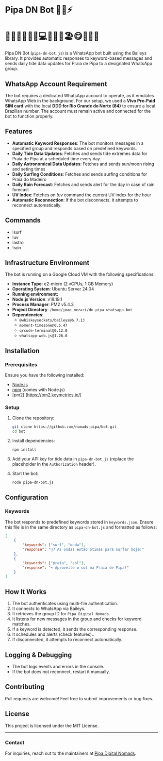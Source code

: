 # Pipa DN Bot 🤖💬⚡
# 🌊🏡🚗🚨🚕🚌💻📶🛂💪🏖️😋📜📂👋

Pipa DN Bot (`pipa-dn-bot.js`) is a WhatsApp bot built using the Baileys library. It provides automatic responses to keyword-based messages and sends daily tide data updates for Praia de Pipa to a designated WhatsApp group.

## WhatsApp Account Requirement

The bot requires a dedicated WhatsApp account to operate, as it emulates WhatsApp Web in the background. For our setup, we used a **Vivo Pre-Paid SIM card** with the local **DDD for Rio Grande do Norte (84)** to ensure a local Brazilian number. The account must remain active and connected for the bot to function properly.

## Features

- **Automatic Keyword Responses**: The bot monitors messages in a specified group and responds based on predefined keywords.
- **Daily Tide Data Updates**: Fetches and sends tide extremes data for Praia de Pipa at a scheduled time every day.
- **Daily Astronomical Data Updates**: Fetches and sends sun/moon rising and seting times
- **Daily Surfing Conditions**: Fetches and sends surfing conditions for Praia do Madeiro
- **Daily Rain Forecast**: Fetches and sends alert for the day in case of rain forecast
- **UV Index**: Fetches on !uv command the current UV index for the hour 
- **Automatic Reconnection**: If the bot disconnects, it attempts to reconnect automatically.

## Commands

- !surf
- !uv
- !astro
- !rain

## Infrastructure Environment

The bot is running on a Google Cloud VM with the following specifications:

- **Instance Type**: e2-micro (2 vCPUs, 1 GB Memory)
- **Operating System**: Ubuntu Server 24.04  
- **Running environment:**
- **Node.js Version**: v18.19.1
- **Process Manager**: PM2 v5.4.3
- **Project Directory**: `/home/joao_mezari/dn-pipa-whatsapp-bot`
- **Dependencies**:
  - `@whiskeysockets/baileys@6.7.13`
  - `moment-timezone@0.5.47`
  - `qrcode-terminal@0.12.0`
  - `whatsapp-web.js@1.26.0`

## Installation

### Prerequisites

Ensure you have the following installed:
- [Node.js](https://nodejs.org/) 
- [npm](https://www.npmjs.com/) (comes with Node.js)
- [pm2] (https://pm2.keymetrics.io/) 

### Setup

1. Clone the repository:
   ```sh
   git clone https://github.com/nomads-pipa/bot.git
   cd bot
   ```

2. Install dependencies:
   ```sh
   npm install
   ```

3. Add your API key for tide data in `pipa-dn-bot.js` (replace the placeholder in the `Authorization` header).

4. Start the bot:
   ```sh
   node pipa-dn-bot.js
   ```

## Configuration

### Keywords

The bot responds to predefined keywords stored in `keywords.json`. Ensure this file is in the same directory as `pipa-dn-bot.js` and formatted as follows:

```json
[
    {
        "keywords": ["surf", "onda"],
        "response": "🏄‍♂️ As ondas estão ótimas para surfar hoje!"
    },
    {
        "keywords": ["praia", "sol"],
        "response": "☀️ Aproveite o sol na Praia de Pipa!"
    }
]
```

## How It Works

1. The bot authenticates using multi-file authentication.
2. It connects to WhatsApp via Baileys.
3. It retrieves the group ID for `Pipa Digital Nomads`.
4. It listens for new messages in the group and checks for keyword matches.
5. If a keyword is detected, it sends the corresponding response.
6. It schedules and alerts (check features)..
7. If disconnected, it attempts to reconnect automatically.

## Logging & Debugging

- The bot logs events and errors in the console.
- If the bot does not reconnect, restart it manually.

## Contributing

Pull requests are welcome! Feel free to submit improvements or bug fixes.

## License

This project is licensed under the MIT License.

---

### Contact
For inquiries, reach out to the maintainers at [Pipa Digital Nomads](https://github.com/nomads-pipa).

